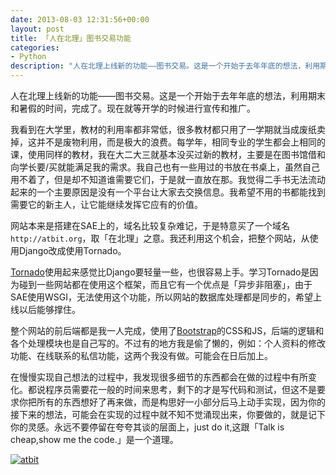 ```yaml
---
date: 2013-08-03 12:31:56+00:00
layout: post
title: 「人在北理」图书交易功能
categories:
- Python
description: "人在北理上线新的功能——图书交易。这是一个开始于去年年底的想法，利用期末和暑假的时间，完成了。现在就等开学的时候进行宣传和推广。"
---
```


人在北理上线新的功能——图书交易。这是一个开始于去年年底的想法，利用期末和暑假的时间，完成了。现在就等开学的时候进行宣传和推广。  

我看到在大学里，教材的利用率都非常低，很多教材都只用了一学期就当成废纸卖掉，这并不是废物利用，而是极大的浪费。每学年，相同专业的学生都会上相同的课，使用同样的教材，我在大二大三就基本没买过新的教材，主要是在图书馆借和向学长要/买就能满足我的需求。我自己也有一些用过的书放在书桌上，虽然自己用不着了，但是却不知道谁需要它们，于是就一直放在那。我觉得二手书无法流动起来的一个主要原因是没有一个平台让大家去交换信息。我希望不用的书都能找到需要它的新主人，让它能继续发挥它应有的价值。  

网站本来是搭建在SAE上的，域名比较复杂难记，于是特意买了一个域名`http://atbit.org`，取「在北理」之意。我还利用这个机会，把整个网站，从使用Django改成使用Tornado。  

[Tornado](https://github.com/facebook/tornado)使用起来感觉比Django要轻量一些，也很容易上手。学习Tornado是因为碰到一些网站都在使用这个框架，而且它有一个优点是「异步非阻塞」，由于SAE使用WSGI，无法使用这个功能，所以网站的数据库处理都是同步的，希望上线以后能够撑住。  

整个网站的前后端都是我一人完成，使用了[Bootstrap](http://twitter.github.io/bootstrap/)的CSS和JS，后端的逻辑和各个处理模块也是自己写的。不过有的地方我是偷了懒的，例如：个人资料的修改功能、在线联系的私信功能，这两个我没有做。可能会在日后加上。  

在慢慢实现自己想法的过程中，我发现很多细节的东西都会在做的过程中有所变化。都说程序员需要花一般的时间来思考，剩下的才是写代码和测试，但这不是要求你把所有的东西想好了再来做，而是构思好一小部分后马上动手实现，因为你的接下来的想法，可能会在实现的过程中就不知不觉涌现出来，你要做的，就是记下你的灵感。永远不要停留在夸夸其谈的层面上，just do it,这跟「Talk is cheap,show me the code.」是一个道理。


[![atbit](http://liamchzh.com/wp-content/uploads/2013/08/atbit.jpg)](http://liamchzh.com/wp-content/uploads/2013/08/atbit.jpg)
